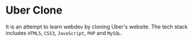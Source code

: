 # Uber Clone
It is an attempt to learn webdev by cloning Uber's website. 
The tech stack includes `HTML5`, `CSS3`, `JavaScript`, `PHP` and `MySQL`.
